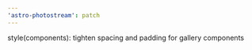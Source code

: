 ```yaml
---
'astro-photostream': patch
---
```


style(components): tighten spacing and padding for gallery components

